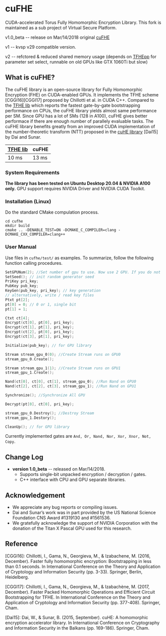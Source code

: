 # cuFHE
CUDA-accelerated Torus Fully Homomorphic Encryption Library. This fork is maintained as a sub project of Virtual Secure Platform.

v1.0_beta -- release on Mar/14/2018 original [cuFHE](https://github.com/vernamlab/cuFHE)

v1 -- kvsp v29 compatible version.

v2 -- refctored & reduced shared memory usage (depends on [TFHEpp](https://github.com/virtualsecureplatform/TFHEpp) for parameter set select, runnable on old GPUs like GTX 1060Ti but slow)

## What is cuFHE?
The cuFHE library is an open-source library for Fully Homomorphic Encryption (FHE) on CUDA-enabled GPUs. It implements the TFHE scheme [CGGI16][CGGI17] proposed by Chillotti et al. in CUDA C++. Compared to the [TFHE lib](https://github.com/tfhe/tfhe) which reports the fastest gate-by-gate bootstrapping performance on CPUs, the cuFHE library yields almost same performance per SM. Since GPU has a lot of SMs (128 in A100), cuFHE gives better performace if there are enough number of parallely evaluable tasks. The cuFHE library benefits greatly from an improved CUDA implementation of the number-theoretic transform (NTT) proposed in the [cuHE library](https://github.com/vernamlab/cuHE) [Dai15] by Dai and Sunar.

| [TFHE lib](https://github.com/tfhe/tfhe) | cuFHE |
|---|---|
| 10 ms | 13 ms |

### System Requirements
**The library has been tested on Ubuntu Desktop 20.04 & NVIDIA A100 only.**
GPU support requires NVIDIA Driver and NVIDIA CUDA Toolkit.

### Installation (Linux)
Do the standard CMake compulation process.
```
cd cufhe
mkdir build
cmake .. -DENABLE_TEST=ON -DCMAKE_C_COMPILER=clang -DCMAKE_CXX_COMPILER=clang++
```

### User Manual
Use files in `cufhe/test/` as examples. To summarize, follow the following function calling procedures.
```c++
SetGPUNum(2); //Set number of gpu to use. Now use 2 GPU. If you do not specify GPU number, use only 1 GPU.
SetSeed(); // init random generator seed
PriKey pri_key;
PubKey pub_key;
KeyGen(pub_key, pri_key); // key generation
// alternatively, write / read key files
Ptxt pt[2];
pt[0] = 0; // 0 or 1, single bit
pt[1] = 1;

Ctxt ct[4];
Encrypt(ct[0], pt[0], pri_key);
Encrypt(ct[1], pt[1], pri_key);
Encrypt(ct[2], pt[0], pri_key);
Encrypt(ct[3], pt[1], pri_key);

Initialize(pub_key); // for GPU library

Stream stream_gpu_0(0); //Create Stream runs on GPU0
stream_gpu_0.Create();

Stream stream_gpu_1(1); //Create Stream runs on GPU1
stream_gpu_1.Create();

Nand(ct[0], ct[0], ct[1], stream_gpu_0); //Run Nand on GPU0
Nand(ct[2], ct[2], ct[3], stream_gpu_1); //Run Nand on GPU1

Synchronize(); //Synchronize All GPU

Decrypt(pt[0], ct[0], pri_key);

stream_gpu_0.Destroy(); //Destroy Stream
stream_gpu_1.Destory(); 

CleanUp(); // for GPU library
```

Currently implemented gates are `And, Or, Nand, Nor, Xor, Xnor, Not, Copy`.

## Change Log
- **version 1.0_beta** -- released on Mar/14/2018.
  - Supports single-bit unpacked encryption / decryption / gates.
  - C++ interface with CPU and GPU separate libraries.

## Acknowledgement
- We appreciate any bug reports or compiling issues.
- Dai and Sunar’s work was in part provided by the US National Science Foundation CNS Award #1319130 and #1561536.
- We gratefully acknowledge the support of NVIDIA Corporation with the donation of the Titan X Pascal GPU used for this research.

## Reference
[CGGI16]: Chillotti, I., Gama, N., Georgieva, M., & Izabachene, M. (2016, December). Faster fully homomorphic encryption: Bootstrapping in less than 0.1 seconds. In International Conference on the Theory and Application of Cryptology and Information Security (pp. 3-33). Springer, Berlin, Heidelberg.

[CGGI17]: Chillotti, I., Gama, N., Georgieva, M., & Izabachène, M. (2017, December). Faster Packed Homomorphic Operations and Efficient Circuit Bootstrapping for TFHE. In International Conference on the Theory and Application of Cryptology and Information Security (pp. 377-408). Springer, Cham.

[Dai15]: Dai, W., & Sunar, B. (2015, September). cuHE: A homomorphic encryption accelerator library. In International Conference on Cryptography and Information Security in the Balkans (pp. 169-186). Springer, Cham.

